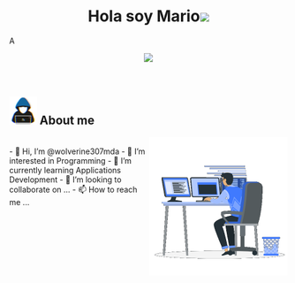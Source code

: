 <h1 align="center"><b>Hola soy Mario</b><img src="https://media.giphy.com/media/hvRJCLFzcasrR4ia7z/giphy.gif" width="35"></h1>
<!--  -->A
<p align="center">
  <a href="https://github.com/DenverCoder1/readme-typing-svg"><img src="https://ibb.co/wsBc9Yr"></a>
</p>


<br>



	
## <picture><img src = "https://github.com/0xAbdulKhalid/0xAbdulKhalid/raw/main/assets/mdImages/about_me.gif" width = 50px></picture> **About me**

<picture> <img align="right" src="https://github.com/0xAbdulKhalid/0xAbdulKhalid/raw/main/assets/mdImages/Right_Side.gif" width = 250px></picture>

<br>
- 👋 Hi, I’m @wolverine307mda
- 👀 I’m interested in Programming
- 🌱 I’m currently learning Applications Development
- 💞️ I’m looking to collaborate on ...
- 📫 How to reach me ...

<!---
wolverine307mda/wolverine307mda is a ✨ special ✨ repository because its `README.md` (this file) appears on your GitHub profile.
You can click the Preview link to take a look at your changes.
--->
